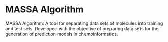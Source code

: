 # MASSA Algorithm
MASSA Algorithm: A tool for separating data sets of molecules into training and test sets. Developed with the objective of preparing data sets for the generation of prediction models in chemoinformatics.
